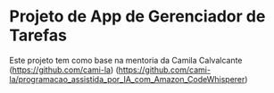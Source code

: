 # Projeto de App de Gerenciador de Tarefas

Este projeto tem como base na mentoria da Camila Calvalcante (https://github.com/cami-la)
(https://github.com/cami-la/programacao_assistida_por_IA_com_Amazon_CodeWhisperer)
